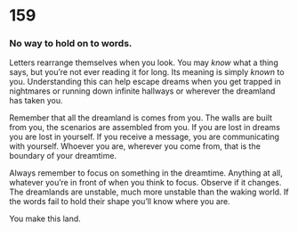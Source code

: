 # 159

### No way to hold on to words.

Letters rearrange themselves when you look. You may _know_ what a thing says, but you’re not ever reading it for long. Its meaning is simply _known_ to you. Understanding this can help escape dreams when you get trapped in nightmares or running down infinite hallways or wherever the dreamland has taken you. 

Remember that all the dreamland is comes from you. The walls are built from you, the scenarios are assembled from you. If you are lost in dreams you are lost in yourself. If you receive a message, you are communicating with yourself. Whoever you are, wherever you come from, that is the boundary of your dreamtime. 

Always remember to focus on something in the dreamtime. Anything at all, whatever you’re in front of when you think to focus. Observe if it changes. The dreamlands are unstable, much more unstable than the waking world. If the words fail to hold their shape you’ll know where you are. 

You make this land. 